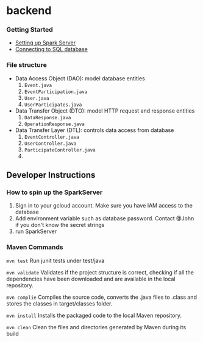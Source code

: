 # backend

### Getting Started

- [Setting up Spark Server](https://sparkjava.com/documentation#getting-started)
- [Connecting to SQL database](https://sparkjava.com/tutorials/sql2o-database)

### File structure

- Data Access Object (DAO): model database entities
    1. `Event.java`
    2. `EventParticipation.java`
    3. `User.java`
    4. `UserParticipates.java`
- Data Transfer Object (DTO): model HTTP request and response entities
    1. `DataResponse.java`
    2. `OperationResponse.java`
- Data Transfer Layer (DTL): controls data access from database
    1. `EventController.java`
    2. `UserController.java`
    3. `ParticipateController.java`
    4.

## Developer Instructions

### How to spin up the SparkServer

1. Sign in to your gcloud account. Make sure you have IAM access to the database
2. Add environment variable such as database password. Contact @John if you don't know the secret strings
3. run SparkServer

### Maven Commands

`mvn test`
Run junit tests under test/java

`mvn validate`
Validates if the project structure is correct, checking if all the dependencies have been downloaded and are available
in the local repository.

`mvn complie`
Compiles the source code, converts the .java files to .class and stores the classes in target/classes folder.

`mvn install`
Installs the packaged code to the local Maven repository.

`mvn clean`
Clean the files and directories generated by Maven during its build
